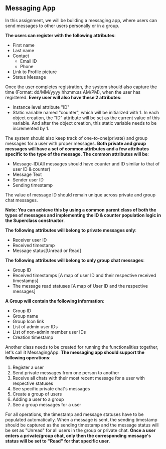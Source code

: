 ## Messaging App

In this assignment, we will be building a messaging app, where users can send messages to other users personally or in a group.

**The users can register with the following attributes**:

- First name
- Last name
- Contact
    - Email ID
    - Phone
- Link to Profile picture
- Status Message

Once the user completes registration, the system should also capture the time (Format: dd/MM/yyyy hh:mm:ss AM/PM), when the user has registered. **Every user will also have these 2 attributes**:

- Instance level attribute "ID"
- Static variable named "counter", which will be initialized with 1. In each object creation, the "ID" attribute will be set as the current value of this variable. And after the object creation, this static variable needs to be incremented by 1.

The system should also keep track of one-to-one(private) and group messages for a user with proper messages. **Both private and group messages will have a set of common attributes and a few attributes specific to the type of the message. The common attributes will be**:

- Message-ID(All messages should have counter and ID similar to that of user ID & counter)
- Message Text
- Sender user ID
- Sending timestamp

The value of message ID should remain unique across private and group chat messages.

**Note: You can achieve this by using a common parent class of both the types of messages and implementing the ID & counter population logic in the Superclass constructor**.

**The following attributes will belong to private messages only**:

- Receiver user ID
- Received timestamp
- Message status[Unread or Read]

**The following attributes will belong to only group chat messages**:

- Group ID
- Received timestamps [A map of user ID and their respective received timestamps]
- The message read statuses [A map of User ID and the respective messages]

**A Group will contain the following information**:

- Group ID
- Group name
- Group Icon link
- List of admin user IDs
- List of non-admin member user IDs
- Creation timestamp

Another class needs to be created for running the functionalities together, let's call it MessagingApp. **The messaging app should support the following operations**:

1. Register a user
2. Send private messages from one person to another
3. Receive all chats with their most recent message for a user with respective statuses
4. See specific private chat's messages
5. Create a group of users
6. Adding a user to a group
7. See a group messages for a user


For all operations, the timestamp and message statuses have to be populated automatically. When a message is sent, the sending timestamp should be captured as the sending timestamp and the message status will be set as "Unread" for all users in the group or private chat. **Once a user enters a private/group chat, only then the corresponding message's status will be set to "Read" for that specific user**.